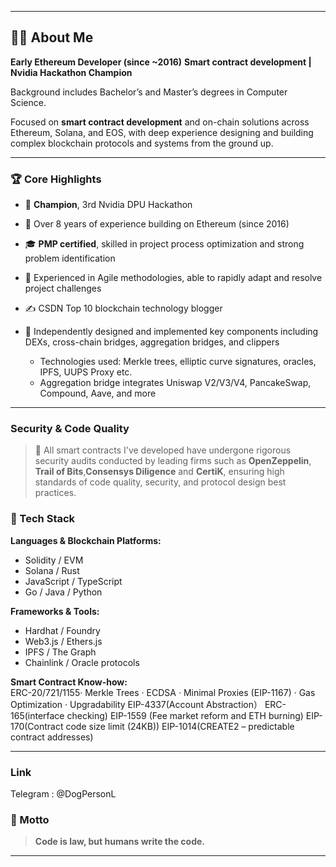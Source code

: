 
---

## 👨‍💻 About Me

**Early Ethereum Developer (since \~2016)**
**Smart contract development | Nvidia Hackathon Champion**

Background includes Bachelor’s and Master’s degrees in Computer Science.

Focused on **smart contract development** and on-chain solutions across Ethereum, Solana, and EOS, with deep experience designing and building complex blockchain protocols and systems from the ground up.

---

### 🏆 Core Highlights

* 🥇 **Champion**, 3rd Nvidia DPU Hackathon
* 🧱 Over 8 years of experience building on Ethereum (since 2016)
* 🎓 **PMP certified**, skilled in project process optimization and strong problem identification
* 🚀 Experienced in Agile methodologies, able to rapidly adapt and resolve project challenges
* ✍️ CSDN Top 10 blockchain technology blogger
* 🔧 Independently designed and implemented key components including DEXs, cross-chain bridges, aggregation bridges, and clippers

  * Technologies used: Merkle trees, elliptic curve signatures, oracles, IPFS, UUPS Proxy etc.
  * Aggregation bridge integrates Uniswap V2/V3/V4, PancakeSwap, Compound, Aave, and more

--- 
### Security & Code Quality
> 🔐 All smart contracts I've developed have undergone rigorous security audits conducted by leading firms
> such as **OpenZeppelin**, **Trail of Bits**,**Consensys Diligence** and **CertiK**,  ensuring high standards of code quality, security, and protocol design best practices.

### 🧰 Tech Stack

**Languages & Blockchain Platforms:**

* Solidity / EVM
* Solana / Rust
* JavaScript / TypeScript
* Go / Java / Python

**Frameworks & Tools:**

* Hardhat / Foundry
* Web3.js / Ethers.js
* IPFS / The Graph
* Chainlink / Oracle protocols

**Smart Contract Know-how:**  
ERC-20/721/1155· Merkle Trees · ECDSA · Minimal Proxies (EIP-1167) · Gas Optimization · Upgradability
EIP-4337(Account Abstraction）
ERC-165(interface checking) 
EIP-1559 (Fee market reform and ETH burning)
EIP-170(Contract code size limit (24KB))
EIP-1014(CREATE2 – predictable contract addresses)

---
### Link
Telegram : @DogPersonL

### 💬 Motto

> **Code is law, but humans write the code.**

---




